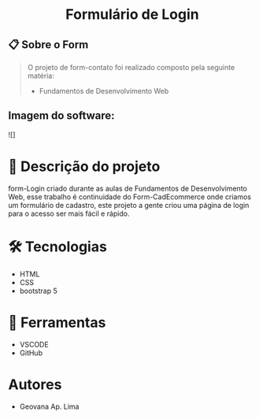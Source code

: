 <h1 align =center>Formulário de Login</h1>

## 📋 Sobre o Form
>O projeto de form-contato foi realizado composto pela seguinte matéria:
>* Fundamentos de Desenvolvimento Web


## Imagem do software:
![]

# 📄 Descrição do projeto
form-Login criado durante as aulas de Fundamentos de Desenvolvimento Web, esse trabalho é continuidade do Form-CadEcommerce onde criamos um formulário de cadastro, este projeto a gente criou uma página de login para o acesso ser mais fácil e rápido.
# 🛠️ Tecnologias
* HTML
* CSS 
* bootstrap 5
# 🔧 Ferramentas
* VSCODE 
* GitHub
# Autores 
* Geovana Ap. Lima